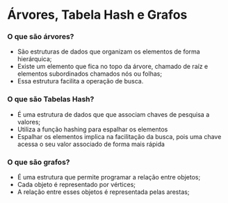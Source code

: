 # Árvores, Tabela Hash e Grafos

### O que são árvores?

- São estruturas de dados que organizam os elementos de forma hierárquica;
- Existe um elemento que fica no topo da árvore, chamado de raíz e elementos subordinados chamados nós ou folhas;
- Essa estrutura facilita a operação de busca.

### O que são Tabelas Hash?

- É uma estrutura de dados que que associam chaves de pesquisa a valores;
- Utiliza a função hashing para espalhar os elementos
- Espalhar os elementos implica na facilitação da busca, pois uma chave acessa o seu valor associado de forma mais rápida

### O que são grafos?

- É uma estrutura que permite programar a relação entre objetos;
- Cada objeto é representado por vértices;
- A relação entre esses objetos é representada pelas arestas;
